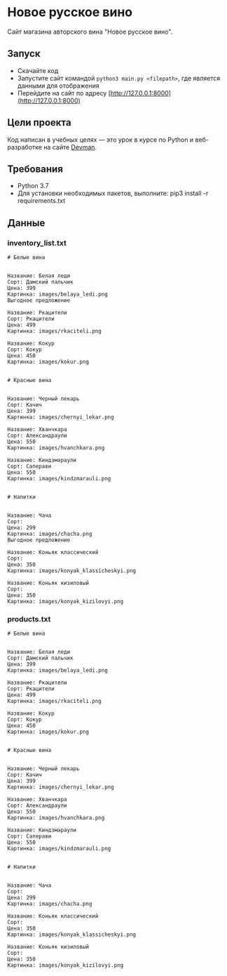 # Новое русское вино

Сайт магазина авторского вина "Новое русское вино".

## Запуск

- Скачайте код
- Запустите сайт командой `python3 main.py <filepath>`, где <filepath> является данными для отображения
- Перейдите на сайт по адресу [http://127.0.0.1:8000](http://127.0.0.1:8000)

## Цели проекта

Код написан в учебных целях — это урок в курсе по Python и веб-разработке на сайте [Devman](https://dvmn.org).

## Требования

- Python 3.7
- Для установки необходимых пакетов, выполните: pip3 install -r requirements.txt

## Данные

### inventory_list.txt
```
# Белые вина


Название: Белая леди
Сорт: Дамский пальчик
Цена: 399
Картинка: images/belaya_ledi.png
Выгодное предложение

Название: Ркацители
Сорт: Ркацители
Цена: 499
Картинка: images/rkaciteli.png

Название: Кокур
Сорт: Кокур
Цена: 450
Картинка: images/kokur.png


# Красные вина


Название: Черный лекарь
Сорт: Качич
Цена: 399
Картинка: images/chernyi_lekar.png

Название: Хванчкара
Сорт: Александраули
Цена: 550
Картинка: images/hvanchkara.png

Название: Киндзмараули
Сорт: Саперави
Цена: 550
Картинка: images/kindzmarauli.png


# Напитки


Название: Чача
Сорт: 
Цена: 299
Картинка: images/chacha.png
Выгодное предложение

Название: Коньяк классический
Сорт: 
Цена: 350
Картинка: images/konyak_klassicheskyi.png

Название: Коньяк кизиловый
Сорт: 
Цена: 350
Картинка: images/konyak_kizilovyi.png
```

### products.txt

```
# Белые вина


Название: Белая леди
Сорт: Дамский пальчик
Цена: 399
Картинка: images/belaya_ledi.png

Название: Ркацители
Сорт: Ркацители
Цена: 499
Картинка: images/rkaciteli.png

Название: Кокур
Сорт: Кокур
Цена: 450
Картинка: images/kokur.png


# Красные вина


Название: Черный лекарь
Сорт: Качич
Цена: 399
Картинка: images/chernyi_lekar.png

Название: Хванчкара
Сорт: Александраули
Цена: 550
Картинка: images/hvanchkara.png

Название: Киндзмараули
Сорт: Саперави
Цена: 550
Картинка: images/kindzmarauli.png


# Напитки


Название: Чача
Сорт: 
Цена: 299
Картинка: images/chacha.png

Название: Коньяк классический
Сорт: 
Цена: 350
Картинка: images/konyak_klassicheskyi.png

Название: Коньяк кизиловый
Сорт: 
Цена: 350
Картинка: images/konyak_kizilovyi.png
```
